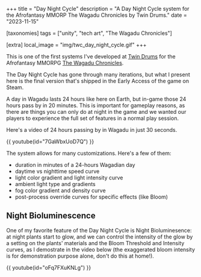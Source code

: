 +++
title = "Day Night Cycle"
description = "A Day Night Cycle system for the Afrofantasy MMORP The Wagadu Chronicles by Twin Drums."
date = "2023-11-15"

[taxonomies]
tags = ["unity", "tech art", "The Wagadu Chronicles"]

[extra]
local_image = "img/twc_day_night_cycle.gif"
+++

This is one of the first systems I've developed at [Twin Drums](https://www.twindrums.com) for the Afrofantasy MMORPG [The Wagadu Chronicles](https://store.steampowered.com/app/2464400/The_Wagadu_Chronicles/).

The Day Night Cycle has gone through many iterations, but what I present here is the final version that's shipped in the Early Access of the game on Steam.

A day in Wagadu lasts 24 hours like here on Earth, but in-game those 24 hours pass by in 20 minutes. This is important for gameplay reasons, as there are things you can only do at night in the game and we wanted our players to experience the full set of features in a normal play session.

Here's a video of 24 hours passing by in Wagadu in just 30 seconds.

{{ youtube(id="7GaWbxUoD7Q") }}

The system allows for many customizations. Here's a few of them:

- duration in minutes of a 24-hours Wagadian day
- daytime vs nighttime speed curve
- light color gradient and light intensity curve
- ambient light type and gradients
- fog color gradient and density curve
- post-process override curves for specific effects (like Bloom)

## Night Bioluminescence

One of my favorite feature of the Day Night Cycle is Night Bioluminesence: at night plants start to glow, and we can control the intensity of the glow by a setting on the plants' materials and the Bloom Threshold and Intensity curves, as I demostrate in the video below (the exaggerated bloom intensity is for demonstration purpose alone, don't do this at home!).

{{ youtube(id="oFq7FXuKNLg") }}